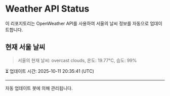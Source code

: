 
# Weather API Status

이 리포지토리는 OpenWeather API를 사용하여 서울의 날씨 정보를 자동으로 업데이트합니다.

## 현재 서울 날씨
> 서울의 현재 날씨: overcast clouds, 온도: 19.77°C, 습도: 99%

⏳ 업데이트 시간: 2025-10-11 20:35:41 (UTC)

---
자동 업데이트 봇에 의해 관리됩니다.
